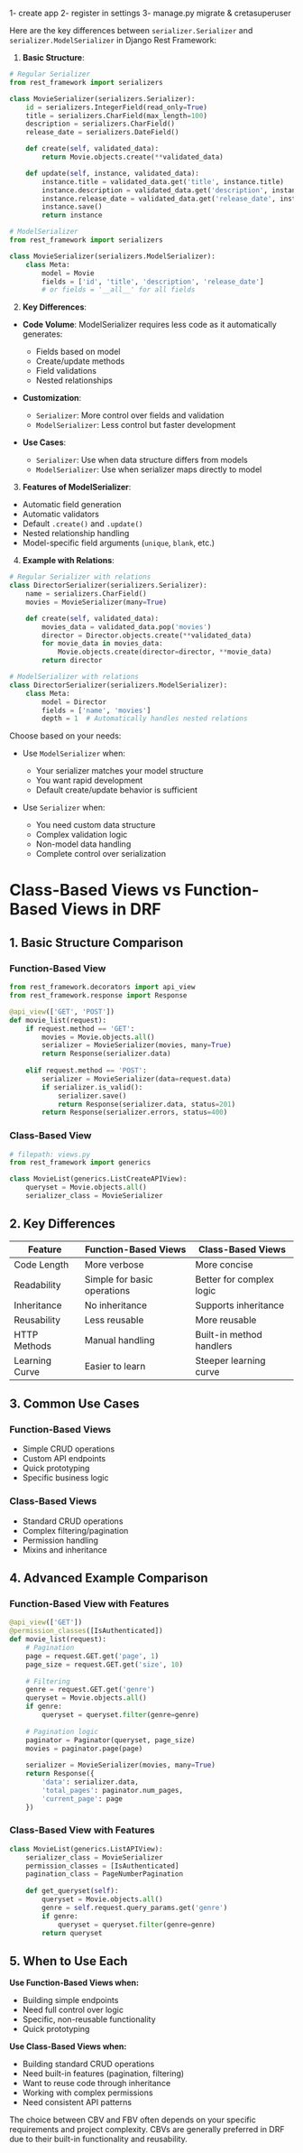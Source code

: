1- create app 
2- register in settings 
3- manage.py migrate & cretasuperuser 
<!-- Here are the key differences between serializer.Serializer and serializer.ModelSerializer in Django Rest Framework:

 -->

Here are the key differences between `serializer.Serializer` and `serializer.ModelSerializer` in Django Rest Framework:

1. **Basic Structure**:

```python
# Regular Serializer
from rest_framework import serializers

class MovieSerializer(serializers.Serializer):
    id = serializers.IntegerField(read_only=True)
    title = serializers.CharField(max_length=100)
    description = serializers.CharField()
    release_date = serializers.DateField()

    def create(self, validated_data):
        return Movie.objects.create(**validated_data)

    def update(self, instance, validated_data):
        instance.title = validated_data.get('title', instance.title)
        instance.description = validated_data.get('description', instance.description)
        instance.release_date = validated_data.get('release_date', instance.release_date)
        instance.save()
        return instance
```

```python
# ModelSerializer
from rest_framework import serializers

class MovieSerializer(serializers.ModelSerializer):
    class Meta:
        model = Movie
        fields = ['id', 'title', 'description', 'release_date']
        # or fields = '__all__' for all fields
```

2. **Key Differences**:

- **Code Volume**: ModelSerializer requires less code as it automatically generates:
  - Fields based on model
  - Create/update methods
  - Field validations
  - Nested relationships

- **Customization**:
  - `Serializer`: More control over fields and validation
  - `ModelSerializer`: Less control but faster development

- **Use Cases**:
  - `Serializer`: Use when data structure differs from models
  - `ModelSerializer`: Use when serializer maps directly to model

3. **Features of ModelSerializer**:

- Automatic field generation
- Automatic validators
- Default `.create()` and `.update()`
- Nested relationship handling
- Model-specific field arguments (`unique`, `blank`, etc.)

4. **Example with Relations**:

```python
# Regular Serializer with relations
class DirectorSerializer(serializers.Serializer):
    name = serializers.CharField()
    movies = MovieSerializer(many=True)

    def create(self, validated_data):
        movies_data = validated_data.pop('movies')
        director = Director.objects.create(**validated_data)
        for movie_data in movies_data:
            Movie.objects.create(director=director, **movie_data)
        return director
```

```python
# ModelSerializer with relations
class DirectorSerializer(serializers.ModelSerializer):
    class Meta:
        model = Director
        fields = ['name', 'movies']
        depth = 1  # Automatically handles nested relations
```

Choose based on your needs:
- Use `ModelSerializer` when:
  - Your serializer matches your model structure
  - You want rapid development
  - Default create/update behavior is sufficient

- Use `Serializer` when:
  - You need custom data structure
  - Complex validation logic
  - Non-model data handling
  - Complete control over serialization




# Class-Based Views vs Function-Based Views in DRF

## 1. Basic Structure Comparison

### Function-Based View
````python
from rest_framework.decorators import api_view
from rest_framework.response import Response

@api_view(['GET', 'POST'])
def movie_list(request):
    if request.method == 'GET':
        movies = Movie.objects.all()
        serializer = MovieSerializer(movies, many=True)
        return Response(serializer.data)
    
    elif request.method == 'POST':
        serializer = MovieSerializer(data=request.data)
        if serializer.is_valid():
            serializer.save()
            return Response(serializer.data, status=201)
        return Response(serializer.errors, status=400)
````

### Class-Based View
````python
# filepath: views.py
from rest_framework import generics

class MovieList(generics.ListCreateAPIView):
    queryset = Movie.objects.all()
    serializer_class = MovieSerializer
````

## 2. Key Differences

| Feature | Function-Based Views | Class-Based Views |
|---------|---------------------|-------------------|
| Code Length | More verbose | More concise |
| Readability | Simple for basic operations | Better for complex logic |
| Inheritance | No inheritance | Supports inheritance |
| Reusability | Less reusable | More reusable |
| HTTP Methods | Manual handling | Built-in method handlers |
| Learning Curve | Easier to learn | Steeper learning curve |

## 3. Common Use Cases

### Function-Based Views
- Simple CRUD operations
- Custom API endpoints
- Quick prototyping
- Specific business logic

### Class-Based Views
- Standard CRUD operations
- Complex filtering/pagination
- Permission handling
- Mixins and inheritance

## 4. Advanced Example Comparison

### Function-Based View with Features
````python
@api_view(['GET'])
@permission_classes([IsAuthenticated])
def movie_list(request):
    # Pagination
    page = request.GET.get('page', 1)
    page_size = request.GET.get('size', 10)
    
    # Filtering
    genre = request.GET.get('genre')
    queryset = Movie.objects.all()
    if genre:
        queryset = queryset.filter(genre=genre)
    
    # Pagination logic
    paginator = Paginator(queryset, page_size)
    movies = paginator.page(page)
    
    serializer = MovieSerializer(movies, many=True)
    return Response({
        'data': serializer.data,
        'total_pages': paginator.num_pages,
        'current_page': page
    })
````

### Class-Based View with Features
````python
class MovieList(generics.ListAPIView):
    serializer_class = MovieSerializer
    permission_classes = [IsAuthenticated]
    pagination_class = PageNumberPagination
    
    def get_queryset(self):
        queryset = Movie.objects.all()
        genre = self.request.query_params.get('genre')
        if genre:
            queryset = queryset.filter(genre=genre)
        return queryset
````

## 5. When to Use Each

**Use Function-Based Views when:**
- Building simple endpoints
- Need full control over logic
- Specific, non-reusable functionality
- Quick prototyping

**Use Class-Based Views when:**
- Building standard CRUD operations
- Need built-in features (pagination, filtering)
- Want to reuse code through inheritance
- Working with complex permissions
- Need consistent API patterns

The choice between CBV and FBV often depends on your specific requirements and project complexity. CBVs are generally preferred in DRF due to their built-in functionality and reusability.

